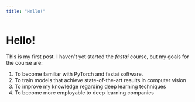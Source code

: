 ```yaml
---
title: "Hello!"
---
```


# Hello!

This is my first post. I haven't yet started the *fastai* course, but my goals for the course are:
1. To become familiar with PyTorch and fastai software.
2. To train models that achieve state-of-the-art results in computer vision
3. To improve my knowledge regarding deep learning techniques
4. To become more employable to deep learning companies
